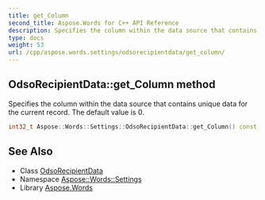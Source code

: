 ```yaml
---
title: get_Column
second_title: Aspose.Words for C++ API Reference
description: Specifies the column within the data source that contains unique data for the current record. The default value is 0.
type: docs
weight: 53
url: /cpp/aspose.words.settings/odsorecipientdata/get_column/
---
```

## OdsoRecipientData::get_Column method


Specifies the column within the data source that contains unique data for the current record. The default value is 0.

```cpp
int32_t Aspose::Words::Settings::OdsoRecipientData::get_Column() const
```

## See Also

* Class [OdsoRecipientData](../)
* Namespace [Aspose::Words::Settings](../../)
* Library [Aspose.Words](../../../)
